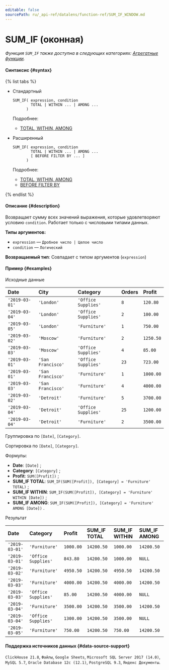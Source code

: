 ```yaml
---
editable: false
sourcePath: ru/_api-ref/datalens/function-ref/SUM_IF_WINDOW.md
---
```


# SUM_IF (оконная)

_Функция `SUM_IF` также доступна в следующих категориях: [Агрегатные функции](SUM_IF.md)._

#### Синтаксис {#syntax}

{% list tabs %}

- Стандартный

  ```
  SUM_IF( expression, condition
          TOTAL | WITHIN ... | AMONG ...
        )
  ```

  Подробнее:
  - [TOTAL, WITHIN, AMONG](window-functions.md#syntax-grouping)

- Расширенный

  ```
  SUM_IF( expression, condition
          TOTAL | WITHIN ... | AMONG ...
          [ BEFORE FILTER BY ... ]
        )
  ```

  Подробнее:
  - [TOTAL, WITHIN, AMONG](window-functions.md#syntax-grouping)
  - [BEFORE FILTER BY](window-functions.md#syntax-before-filter-by)

{% endlist %}

#### Описание {#description}
Возвращает сумму всех значений выражения, которые удовлетворяют условию `condition`. Работает только с числовыми типами данных.

**Типы аргументов:**
- `expression` — `Дробное число | Целое число`
- `condition` — `Логический`


**Возвращаемый тип**: Совпадает с типом аргументов (`expression`)

#### Пример {#examples}




Исходные данные

| **Date**       | **City**          | **Category**        | **Orders**   | **Profit**   |
|:---------------|:------------------|:--------------------|:-------------|:-------------|
| `'2019-03-01'` | `'London'`        | `'Office Supplies'` | `8`          | `120.80`     |
| `'2019-03-04'` | `'London'`        | `'Office Supplies'` | `2`          | `100.00`     |
| `'2019-03-05'` | `'London'`        | `'Furniture'`       | `1`          | `750.00`     |
| `'2019-03-02'` | `'Moscow'`        | `'Furniture'`       | `2`          | `1250.50`    |
| `'2019-03-03'` | `'Moscow'`        | `'Office Supplies'` | `4`          | `85.00`      |
| `'2019-03-01'` | `'San Francisco'` | `'Office Supplies'` | `23`         | `723.00`     |
| `'2019-03-01'` | `'San Francisco'` | `'Furniture'`       | `1`          | `1000.00`    |
| `'2019-03-03'` | `'San Francisco'` | `'Furniture'`       | `4`          | `4000.00`    |
| `'2019-03-02'` | `'Detroit'`       | `'Furniture'`       | `5`          | `3700.00`    |
| `'2019-03-04'` | `'Detroit'`       | `'Office Supplies'` | `25`         | `1200.00`    |
| `'2019-03-04'` | `'Detroit'`       | `'Furniture'`       | `2`          | `3500.00`    |

Группировка по `[Date]`, `[Category]`.

Сортировка по `[Date]`, `[Category]`.

Формулы:

- **Date**: `[Date]` ;
- **Category**: `[Category]` ;
- **Profit**: `SUM([Profit])` ;
- **SUM_IF TOTAL**: `SUM_IF(SUM([Profit]), [Category] = 'Furniture' TOTAL)` ;
- **SUM_IF WITHIN**: `SUM_IF(SUM([Profit]), [Category] = 'Furniture' WITHIN [Date])` ;
- **SUM_IF AMONG**: `SUM_IF(SUM([Profit]), [Category] = 'Furniture' AMONG [Date])` .


Результат

| **Date**       | **Category**        | **Profit**   | **SUM_IF TOTAL**   | **SUM_IF WITHIN**   | **SUM_IF AMONG**   |
|:---------------|:--------------------|:-------------|:-------------------|:--------------------|:-------------------|
| `'2019-03-01'` | `'Furniture'`       | `1000.00`    | `14200.50`         | `1000.00`           | `14200.50`         |
| `'2019-03-01'` | `'Office Supplies'` | `843.80`     | `14200.50`         | `1000.00`           | `NULL`             |
| `'2019-03-02'` | `'Furniture'`       | `4950.50`    | `14200.50`         | `4950.50`           | `14200.50`         |
| `'2019-03-03'` | `'Furniture'`       | `4000.00`    | `14200.50`         | `4000.00`           | `14200.50`         |
| `'2019-03-03'` | `'Office Supplies'` | `85.00`      | `14200.50`         | `4000.00`           | `NULL`             |
| `'2019-03-04'` | `'Furniture'`       | `3500.00`    | `14200.50`         | `3500.00`           | `14200.50`         |
| `'2019-03-04'` | `'Office Supplies'` | `1300.00`    | `14200.50`         | `3500.00`           | `NULL`             |
| `'2019-03-05'` | `'Furniture'`       | `750.00`     | `14200.50`         | `750.00`            | `14200.50`         |




#### Поддержка источников данных {#data-source-support}

`ClickHouse 21.8`, `Файлы`, `Google Sheets`, `Microsoft SQL Server 2017 (14.0)`, `MySQL 5.7`, `Oracle Database 12c (12.1)`, `PostgreSQL 9.3`, `Яндекс Документы`.
